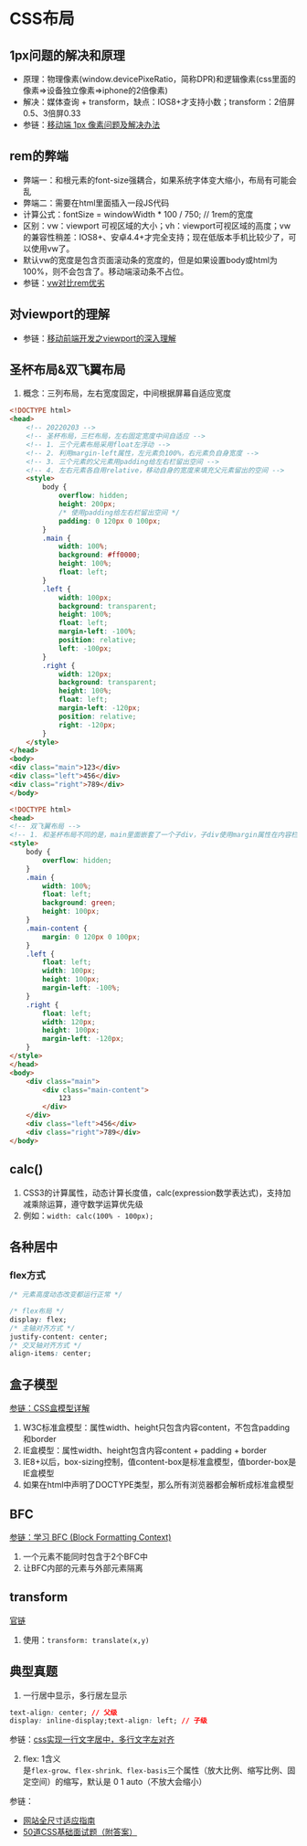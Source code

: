 # CSS布局

## 1px问题的解决和原理
* 原理：物理像素(window.devicePixeRatio，简称DPR)和逻辑像素(css里面的像素=>设备独立像素=>iphone的2倍像素)
* 解决：媒体查询 + transform，缺点：IOS8+才支持小数；transform：2倍屏0.5、3倍屏0.33
* 参链：[移动端 1px 像素问题及解决办法](https://www.jianshu.com/p/31f8907637a6)

## rem的弊端
* 弊端一：和根元素的font-size强耦合，如果系统字体变大缩小，布局有可能会乱
* 弊端二：需要在html里面插入一段JS代码
* 计算公式：fontSize = windowWidth * 100 / 750; // 1rem的宽度
* 区别：vw：viewport 可视区域的大小；vh：viewport可视区域的高度；vw的兼容性稍差：IOS8+、安卓4.4+才完全支持；现在低版本手机比较少了，可以使用vw了。
* 默认vw的宽度是包含页面滚动条的宽度的，但是如果设置body或html为100%，则不会包含了。移动端滚动条不占位。
* 参链：[vw对比rem优劣](https://blog.csdn.net/weixin_42554191/article/details/106288738)

## 对viewport的理解
* 参链：[移动前端开发之viewport的深入理解](https://www.cnblogs.com/2050/p/3877280.html)

## 圣杯布局&双飞翼布局
1. 概念：三列布局，左右宽度固定，中间根据屏幕自适应宽度
```html
<!DOCTYPE html>
<head>
    <!-- 20220203 -->
    <!-- 圣杯布局，三栏布局，左右固定宽度中间自适应 -->
    <!-- 1. 三个元素布局采用float左浮动 -->
    <!-- 2. 利用margin-left属性，左元素负100%，右元素负自身宽度 -->
    <!-- 3. 三个元素的父元素用padding给左右栏留出空间 -->
    <!-- 4. 左右元素各自用relative，移动自身的宽度来填充父元素留出的空间 -->
    <style>
        body {
            overflow: hidden;
            height: 200px;
            /* 使用padding给左右栏留出空间 */
            padding: 0 120px 0 100px;
        }
        .main {
            width: 100%;
            background: #ff0000;
            height: 100%;
            float: left;
        }
        .left {
            width: 100px;
            background: transparent;
            height: 100%;
            float: left;
            margin-left: -100%;
            position: relative;
            left: -100px;
        }
        .right {
            width: 120px;
            background: transparent;
            height: 100%;
            float: left;
            margin-left: -120px;
            position: relative;
            right: -120px;
        }
    </style>
</head>
<body>
<div class="main">123</div>
<div class="left">456</div>
<div class="right">789</div>
</body>
```

```html
<!DOCTYPE html>
<head>
<!-- 双飞翼布局 -->
<!-- 1. 和圣杯布局不同的是，main里面嵌套了一个子div，子div使用margin属性在内容栏腾出来左右栏的空间 -->
<style>
    body {
        overflow: hidden;
    }
    .main {
        width: 100%;
        float: left;
        background: green;
        height: 100px;
    }
    .main-content {
        margin: 0 120px 0 100px;
    }
    .left {
        float: left;
        width: 100px;
        height: 100px;
        margin-left: -100%;
    }
    .right {
        float: left;
        width: 120px;
        height: 100px;
        margin-left: -120px;
    }
</style>
</head>
<body>
    <div class="main">
        <div class="main-content">
            123
        </div>
    </div>
    <div class="left">456</div>
    <div class="right">789</div>
</body>
```

## calc()
1. CSS3的计算属性，动态计算长度值，calc(expression数学表达式)，支持加减乘除运算，遵守数学运算优先级
2. 例如：`width: calc(100% - 100px);`

## 各种居中
### flex方式
```css
/* 元素高度动态改变都运行正常 */

/* flex布局 */
display: flex;
/* 主轴对齐方式 */
justify-content: center;
/* 交叉轴对齐方式 */
align-items: center;
```

## 盒子模型
[参链：CSS盒模型详解](https://juejin.cn/post/6844903505983963143)
1. W3C标准盒模型：属性width、height只包含内容content，不包含padding和border
2. IE盒模型：属性width、height包含内容content + padding + border
3. IE8+以后，box-sizing控制，值content-box是标准盒模型，值border-box是IE盒模型
4. 如果在html中声明了DOCTYPE类型，那么所有浏览器都会解析成标准盒模型

## BFC
[参链：学习 BFC (Block Formatting Context)](https://juejin.cn/post/6844903495108132877)
1. 一个元素不能同时包含于2个BFC中
2. 让BFC内部的元素与外部元素隔离

## transform
[官链](https://www.w3school.com.cn/cssref/pr_transform.asp)
1. 使用：`transform: translate(x,y)`

## 典型真题
1. 一行居中显示，多行居左显示
```css
text-align: center; // 父级
display: inline-display;text-align: left; // 子级
```
参链：[css实现一行文字居中，多行文字左对齐](https://www.cnblogs.com/flxy-1028/p/6079681.html)

2. flex: 1含义  
是`flex-grow、flex-shrink、flex-basis`三个属性（放大比例、缩写比例、固定空间）的缩写，默认是 0 1 auto（不放大会缩小）

参链：
* [网站全尺寸适应指南](https://juejin.cn/post/6975845418265477150)
* [50道CSS基础面试题（附答案）](https://segmentfault.com/a/1190000013325778)